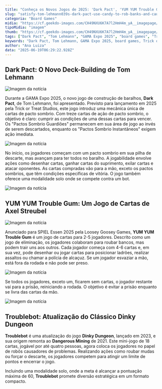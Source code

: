 ```yaml
---
title: "Conheça os Novos Jogos de 2025: 'Dark Pact', 'YUM YUM Trouble Gum' e 'Troublebot'"
slug: "satisfy-tom-lehmann039s-dark-pact-use-candy-to-rob-banks-and-cause-trouble-with-bots"
categoria: "Board Games"
midia: "https://cf.geekdo-images.com/CH49NXU6K7A7l2HmH4m_yA__imagepage/img/6MNQSEn-BaT9_3Cp-oZF_d6Ohgo=/fit-in/900x600/filters:no_upscale():strip_icc()/pic8942612.jpg"
tipoMidia: "imagem"
thumb: "https://cf.geekdo-images.com/CH49NXU6K7A7l2HmH4m_yA__imagepage/img/6MNQSEn-BaT9_3Cp-oZF_d6Ohgo=/fit-in/900x600/filters:no_upscale():strip_icc()/pic8942612.jpg"
tags: ["Dark Pact", "Tom Lehmann", "GAMA Expo 2025", "board games", "Trick or Treat Studios", "YUM YUM Trouble Gum", "Axel Streubel", "SPIEL Essen 2025", "Loosey Goosey Games", "Troublebot", "Dinky Dungeon", "jogos de cartas", "lançamentos 2025"]
keywords: "Dark Pact, Tom Lehmann, GAMA Expo 2025, board games, Trick or Treat Studios, YUM YUM Trouble Gum, Axel Streubel, SPIEL Essen 2025, Loosey Goosey Games, Troublebot, Dinky Dungeon, jogos de cartas, lançamentos 2025"
author: "Ana Luiza"
data: "2025-06-19T06:29:22.928Z"
---
```


## Dark Pact: O Novo Deck-Building de Tom Lehmann

![Imagem da notícia](https://cf.geekdo-images.com/M1FH-KAlYRzFda-6ekU4IA__imagepage/img/IXE9Wzl-JkwIReKAcAuWDVFOYH8=/fit-in/900x600/filters:no_upscale():strip_icc()/pic8942614.png)

Durante a GAMA Expo 2025, o novo jogo de construção de baralhos, **Dark Pact**, de Tom Lehmann, foi apresentado. Previsto para lançamento em 2025 pela Trick or Treat Studios, este jogo introduz uma mecânica única de cartas de pacto sombrio. Com treze cartas de ação de pacto sombrio, o objetivo é claro: cumprir as condições de uma dessas cartas para vencer. Os "Pactos Sombrio Guardiões" permanecem em sua área de jogo ao invés de serem descartados, enquanto os "Pactos Sombrio Instantâneos" exigem ação imediata.

![Imagem da notícia](https://cf.geekdo-images.com/np3lXmnfyU4xmp08jYyTwA__imagepage/img/27SJ2xIT1egzh775lq-ZPvPTNgA=/fit-in/900x600/filters:no_upscale():strip_icc()/pic8942685.jpg)

No início, os jogadores começam com um pacto sombrio em sua pilha de descarte, mas avançam para ter todos no baralho. A jogabilidade envolve ações como desenhar cartas, ganhar cartas do suprimento, exilar cartas e atacar oponentes. As cartas compradas vão para a mão, exceto os pactos sombrios, que têm condições específicas de vitória. O jogo também oferece uma modalidade solo onde se compete contra um bot.

![Imagem da notícia](https://cf.geekdo-images.com/z2QGf7pwZRmwDNVq-h3Otw__imagepage/img/0B27Pd1ohIHo3OaV-0Vrbep7zDI=/fit-in/900x600/filters:no_upscale():strip_icc()/pic8934788.png)

## YUM YUM Trouble Gum: Um Jogo de Cartas de Axel Streubel

![Imagem da notícia](https://cf.geekdo-images.com/_tJA0LwYyY-0YnaHDUId8w__imagepage/img/5uad_MMaovN1QpRoE7_ukB4PMbE=/fit-in/900x600/filters:no_upscale():strip_icc()/pic6483200.png)

Anunciado para SPIEL Essen 2025 pela Loosey Goosey Games, **YUM YUM Trouble Gum** é um jogo de cartas para 2-5 jogadores. Descrito como um jogo de eliminação, os jogadores colaboram para roubar bancos, mas podem trair uns aos outros. Cada jogador começa com 4-6 cartas e, em sua vez, pode desenhar ou jogar cartas para posicionar ladrões, realizar assaltos ou chamar a polícia de alcaçuz. Se um jogador esvaziar a mão, está fora da rodada e não pode ser preso.

![Imagem da notícia](https://cf.geekdo-images.com/LNBkdIP7k4Mxd3lc1fP2yw__imagepage/img/3aJ7_UFGUAb7g5nnmvHxdqb4P4I=/fit-in/900x600/filters:no_upscale():strip_icc()/pic8171811.png)

Se todos os jogadores, exceto um, ficarem sem cartas, o jogador restante vai para a prisão, reiniciando a rodada. O objetivo é evitar a prisão enquanto se livra das cartas da mão.

![Imagem da notícia](https://cf.geekdo-images.com/08ZoEmUSmLV1rr-cJ4U3sA__imagepage/img/CQl3rHeqj1Eka0Kdw_oL-x7YMBM=/fit-in/900x600/filters:no_upscale():strip_icc()/pic8934787.png)

## Troublebot: Atualização do Clássico Dinky Dungeon

**Troublebot** é uma atualização do jogo **Dinky Dungeon**, lançado em 2023, e sua origem remonta ao **Dangerous Mining** de 2021. Este mini-jogo de 18 cartas, jogável por até quatro pessoas, agora coloca os jogadores no papel de robôs causadores de problemas. Realizando ações como roubar mudas ou forçar o descarte, os jogadores competem para atingir um limite de pontos e encerrar o jogo. 

Incluindo uma modalidade solo, onde a meta é alcançar a pontuação máxima de 60, **Troublebot** promete diversão estratégica em um formato compacto.